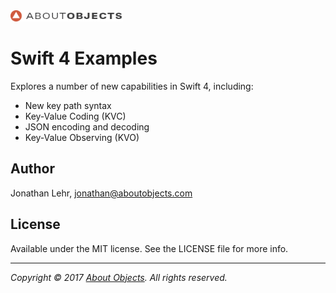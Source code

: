 <div>
<a href="https://www.aboutobjects.com"><img src="ao-logo.png" height=18 style="height: 18px;"/></a>
</div>

#  Swift 4 Examples

Explores a number of new capabilities in Swift 4, including:

* New key path syntax
* Key-Value Coding (KVC)
* JSON encoding and decoding
* Key-Value Observing (KVO)

## Author

Jonathan Lehr, jonathan@aboutobjects.com

## License

Available under the MIT license. See the LICENSE file for more info.

___

_Copyright &copy; 2017 [About Objects](https://www.aboutobjects.com). All rights reserved._



